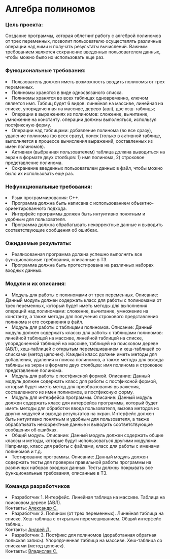 <h1>Алгебра полиномов</h1>

<h3>Цель проекта:</h3> Создание программы, которая облегчит работу с алгеброй полиномов от трех переменных, позволит пользователю осуществлять различные операции над ними и получать результаты вычислений. Важным требованием является сохранение введенных пользователем данных, чтобы можно было их использовать еще раз.

<h3>Функциональные требования:</h3>

<li>Пользователь должен иметь возможность вводить полиномы от трех переменных.</li>
<li>Полиномы хранятся в виде односвязаного списка.</li>
<li>Полиномы хранятся во всех таблицах одновременно, ключом является имя.
Таблиц будет 6 видов: линейная на массиве, линейная на списке, упорядоченная на
массиве, дерево (авл), две хэш-таблицы;</li>
<li>Операции в выражениях из полиномов: сложение, вычитание, умножение на константу. операции должны выполняться, используя
постфиксную форму.</li>
<li>Операции над таблицами: добавление полинома (во все сразу), удаление полинома (во всех
сразу), поиск (только в активной таблице, выполняется в процессе вычисления выражений,
составленных из имен полиномов).</li>
<li>Активная (выбранная пользователем) таблица должна выводиться на экран в формате двух столбцов: 1) имя полинома, 2) строковое представление полинома.</li>
<li>Сохранение введенных пользователем данных в файл, чтобы можно было их использовать еще раз.</li>

<h3>Нефункциональные требования:</h3>

<li>Язык программирования: C++.</li>
<li>Программа должна быть написана с использованием объектно-ориентированного подхода.</li>
<li>Интерфейс программы должен быть интуитивно понятным и удобным для пользователя.</li>
<li>Программа должна обрабатывать некорректные данные и выводить соответствующие сообщения об ошибках.</li>

<h3>Ожидаемые результаты:</h3>
<li>Реализованная программа должна успешно выполнять все функциональные требования, описанные в ТЗ.</li>
<li>Программа должна быть протестирована на различных наборах входных данных.</li>

<h3>Модули и их описания:</h3>
<li>Модуль для работы с полиномами от трех переменных.
Описание: Данный модуль должен содержать класс для работы с полиномами от трех переменных, который будет иметь методы для выполнения операций над полиномами: сложение, вычитание, умножение на константу, а также методы для получения строкового представления полинома и его сохранения в файл.</li>

<li>Модуль для работы с таблицами полиномов.
Описание: Данный модуль должен содержать классы для работы с таблицами полиномов: линейной таблицей на массиве, линейной таблицей на списке, упорядоченной таблицей на массиве, таблицей на поисковом дереве (АВЛ), хеш-таблицей с открытым перемешиванием и хеш-таблицей со списками (метод цепочек). Каждый класс должен иметь методы для добавления, удаления и поиска полиномов, а также методы для вывода таблицы на экран в формате двух столбцов: имя полинома и строковое представление полинома.</li>

<li>Модуль для работы с постфиксной формой.
Описание: Данный модуль должен содержать класс для работы с постфиксной формой, который будет иметь метод для преобразования выражения, составленного из имен полиномов, в постфиксную форму.</li>

<li>Модуль для интерфейса программы.
Описание: Данный модуль должен содержать класс для интерфейса программы, который будет иметь методы для обработки ввода пользователя, вызова методов из других модулей и вывода результатов на экран. Интерфейс должен быть интуитивно понятным и удобным для пользователя, а также обрабатывать некорректные данные и выводить соответствующие сообщения об ошибках.</li>

<li>Общий модуль.
Описание: Данный модуль должен содержать общие классы и методы, которые будут использоваться другими модулями. Например, класс для работы с файлами, класс для работы с именами полиномов и т.д.</li>

<li>Тестирование программы.
Описание: Данный модуль должен содержать тесты для проверки правильной работы программы на различных наборах входных данных. Тесты должны покрывать все функциональные требования, описанные в ТЗ.</li>

<h3>Команда разработчиков</h3>
<li>Разработчик 1. Интерфейс. Линейная таблица на массиве. Таблица на поисковом дереве (АВЛ).<br>
Контакты: <a href="https://github.com/Crazy767">Александр С.<a></li>
<li>Разработчик 2. Полином (от трех переменных). Линейная таблица на
списке. Хеш-таблица с открытым перемешиванием. Общий интерфейс таблиц..<br>
Контакты: <a href="https://github.com/AndrewStiks">Андрей Д.<a></li>
<li>Разработчик 3. Постфикс для полиномов (доработанная обратная польская запись).
Упорядоченная таблица на массиве. Хеш-таблица со списками (метод цепочек).<br>
Контакты: <a href="https://github.com/Handle-less">Владислав С.<a></li>
